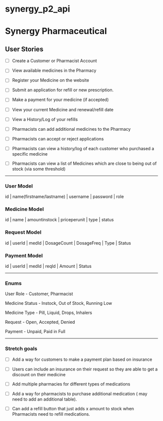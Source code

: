 # synergy_p2_api

# Synergy Pharmaceutical

## User Stories

- [ ] Create a Customer or Pharmacist Account

- [ ] View available medicines in the Pharmacy

- [ ] Register your Medicine on the website

- [ ] Submit an application for refill or new prescription.

- [ ] Make a payment for your medicine (if accepted)

- [ ] View your current Medicine and renewal/refill date

- [ ] View a History/Log of your refills

- [ ] Pharmacists can add additional medicines to the Pharmacy

- [ ] Pharmacists can accept or reject applications

- [ ] Pharmacists can view a history/log of each customer who purchased a specific medicine

- [ ] Pharmacists can view a list of Medicines which are close to being out of stock (via some threshold)

---


### User Model

id | name(firstname/lastname) | username | password | role

### Medicine Model

id | name | amountinstock | priceperunit | type | status

### Request Model

id | userId | medId | DosageCount | DosageFreq | Type | Status

### Payment Model

id | userId | medId | reqId | Amount | Status

---

### Enums


User Role - Customer, Pharmacist

Medicine Status - Instock, Out of Stock, Running Low

Medicine Type - Pill, Liquid, Drops, Inhalers

Request - Open, Accepted, Denied

Payment - Unpaid, Paid in Full

---


### Stretch goals


- [ ] Add a way for customers to make a payment plan based on insurance

- [ ] Users can include an insurance on their request so they are able to get a discount on their medicine

- [ ] Add multiple pharmacies for different types of medications

- [ ] Add a way for pharmacists to purchase additional medication ( may need to add an additional table).

- [ ] Can add a refill button that just adds x amount to stock when Pharmacists need to refill medications.

